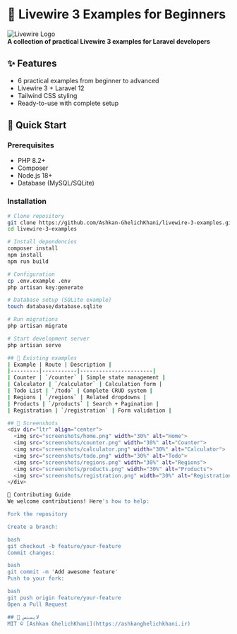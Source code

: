 # 🎯 Livewire 3 Examples for Beginners


![Livewire Logo](https://laravel-livewire.com/img/twitter.png)  
**A collection of practical Livewire 3 examples for Laravel developers**

## ✨ Features
- 6 practical examples from beginner to advanced
- Livewire 3 + Laravel 12
- Tailwind CSS styling
- Ready-to-use with complete setup

## 🚀 Quick Start

### Prerequisites
- PHP 8.2+
- Composer
- Node.js 18+
- Database (MySQL/SQLite)

### Installation
```bash
# Clone repository
git clone https://github.com/Ashkan-GhelichKhani/livewire-3-examples.git
cd livewire-3-examples

# Install dependencies
composer install
npm install
npm run build

# Configuration
cp .env.example .env
php artisan key:generate

# Database setup (SQLite example)
touch database/database.sqlite

# Run migrations
php artisan migrate

# Start development server
php artisan serve

## 🧩 Existing examples
| Example | Route | Description |
|---------|-----------|-----------------------|
| Counter | `/counter` | Simple state management |
| Calculator | `/calculator` | Calculation form |
| Todo List | `/todo` | Complete CRUD system |
| Regions | `/regions` | Related dropdowns |
| Products | `/products` | Search + Pagination |
| Registration | `/registration` | Form validation |

## 📸 Screenshots
<div dir="ltr" align="center">
  <img src="screenshots/home.png" width="30%" alt="Home">
  <img src="screenshots/counter.png" width="30%" alt="Counter">
  <img src="screenshots/calculator.png" width="30%" alt="Calculator">
  <img src="screenshots/todo.png" width="30%" alt="Todo">  
  <img src="screenshots/regions.png" width="30%" alt="Regions">
  <img src="screenshots/products.png" width="30%" alt="Products">
  <img src="screenshots/registration.png" width="30%" alt="Registration">
</div>

🤝 Contributing Guide
We welcome contributions! Here's how to help:

Fork the repository

Create a branch:

bash
git checkout -b feature/your-feature
Commit changes:

bash
git commit -m 'Add awesome feature'
Push to your fork:

bash
git push origin feature/your-feature
Open a Pull Request

## 📜 لایسنس
MIT © [Ashkan GhelichKhani](https://ashkanghelichkhani.ir)
